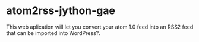 atom2rss-jython-gae
===================

This web aplication will let you convert your atom 1.0 feed into an RSS2 feed that can be imported into WordPress?.
